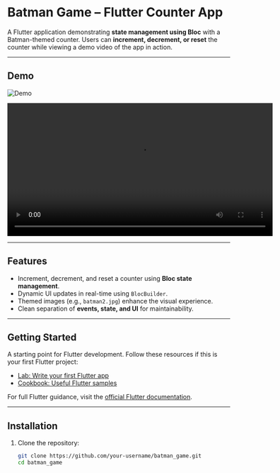 # Batman Game – Flutter Counter App

A Flutter application demonstrating **state management using Bloc** with a Batman-themed counter. Users can **increment, decrement, or reset** the counter while viewing a demo video of the app in action.

---

## Demo

![Demo](videos/demo.gif)


<video width="600" controls>
  <source src="assets/videos/demo.webm" type="video/webm">
  Your browser does not support the video tag.
</video>

---

## Features

- Increment, decrement, and reset a counter using **Bloc state management**.  
- Dynamic UI updates in real-time using `BlocBuilder`.  
- Themed images (e.g., `batman2.jpg`) enhance the visual experience.  
- Clean separation of **events, state, and UI** for maintainability.

---

## Getting Started

A starting point for Flutter development. Follow these resources if this is your first Flutter project:

- [Lab: Write your first Flutter app](https://docs.flutter.dev/get-started/codelab)  
- [Cookbook: Useful Flutter samples](https://docs.flutter.dev/cookbook)  

For full Flutter guidance, visit the [official Flutter documentation](https://docs.flutter.dev/).

---

## Installation

1. Clone the repository:
   ```bash
   git clone https://github.com/your-username/batman_game.git
   cd batman_game
